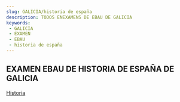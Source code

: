 ```yaml
---
slug: GALICIA/historia de españa
description: TODOS ENEXAMENS DE EBAU DE GALICIA
keywords:
 - GALICIA
 - EXAMEN
 - EBAU
 - historia de españa
---
```

## EXAMEN EBAU DE HISTORIA DE ESPAÑA DE GALICIA
[Historia](https://drive.google.com/drive/folders/1M6jqPJcipsi3uJkouV8OYNs9RW_w5K7d?usp=sharing)